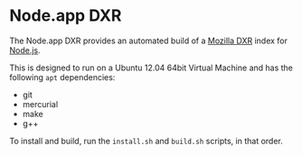 # Node.app DXR

The Node.app DXR provides an automated build of a [Mozilla DXR](https://github.com/mozilla/dxr/) index for [Node.js](https://github.com/joyent/node/).

This is designed to run on a Ubuntu 12.04 64bit Virtual Machine and has the following `apt` dependencies:

- git
- mercurial
- make
- g++

To install and build, run the `install.sh` and `build.sh` scripts, in that order.
